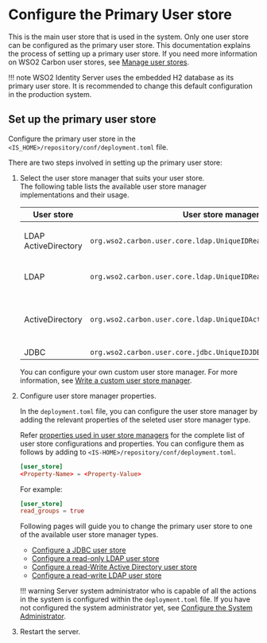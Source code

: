 # Configure the Primary User store

This is the main user store that is used in the
system. Only one user store can be configured as the primary user store.
This documentation explains the process of setting up a primary user
store. If you need more information on WSO2 Carbon user stores, see
[Manage user stores]({{base_path}}/guides/users/user-stores/).

!!! note 
    WSO2 Identity Server uses the embedded H2 database as its primary user store.
    It is recommended to change this default configuration in the production system.

## Set up the primary user store

Configure the primary user store in the
`<IS_HOME>/repository/conf/deployment.toml` file.

There are two steps involved in setting up the primary user store:

1.  Select the user store manager that suits your user store.  
    The following table lists the available user store manager
    implementations and their usage.

    <table>
    <colgroup>
    <col style="width: 10%" />
    <col style="width: 40%" />
    <col style="width: 48%" />
    </colgroup>
    <thead>
    <tr class="header">
    <th>User store</th>
    <th>User store manager class</th>
    <th>Description</th>
    </tr>
    </thead>
    <tbody>
    <tr class="odd">
    <td><p>LDAP ActiveDirectory</p></td>
    <td><code>org.wso2.carbon.user.core.ldap.UniqueIDReadOnlyLDAPUserStoreManager</code></td>
    <td>Used to do read-only operations for LDAP or ActiveDirectory user stores</td>
    </tr>
    <tr class="even">
    <td>LDAP</td>
    <td><code>org.wso2.carbon.user.core.ldap.UniqueIDReadWriteLDAPUserStoreManager</code></td>
    <td>Used for LDAP user stores to do both read and write operations. This is the default primary user store configuration in the <code>deployment.toml</code> file for WSO2 Identity Server.</td>
    </tr>
    <tr class="odd">
    <td>ActiveDirectory</td>
    <td><code>org.wso2.carbon.user.core.ldap.UniqueIDActiveDirectoryUserStoreManager</code></td>
    <td>This is used to configure an Active Directory Domain Service (AD DS) or Active Directory Lightweight Directory Service (AD LDS). This can be used only for read/write operations. If you need to use AD as read-only, you must use <code>org.wso2.carbon.user.core.ldap.UniqueIDReadOnlyLDAPUserStoreManager</code>.
    </td>
    </tr>
    <tr class="even">
    <td>JDBC</td>
    <td><code>org.wso2.carbon.user.core.jdbc.UniqueIDJDBCUserStoreManager</code></td>
    <td>This is used for JDBC user stores.</td>
    </tr>
    </tbody>
    </table>

    You can configure your own custom user store manager. For more information, see [Write a custom user store manager]({{base_path}}/references/user-stores/write-a-custom-user-store-manager).

2.  Configure user store manager properties.

    In the `deployment.toml` file, you can configure the user store manager by adding the relevant properties of the seleted user store manager type.

    Refer [properties used in user store managers]({{base_path}}/guides/users/user-stores/user-store-properties) for the complete list of user store configurations and properties.
    You can configure them as follows by adding to `<IS-HOME>/repository/conf/deployment.toml`.
    ``` toml
    [user_store]
    <Property-Name> = <Property-Value>
    ```
    For example:
    ``` toml
    [user_store]
    read_groups = true
    ```

    Following pages will guide you to change the primary user store to one of the available user store manager types.

    -   [Configure a JDBC user store]({{base_path}}/guides/users/user-stores/primary-user-store/configure-a-jdbc-user-store)
    -   [Configure a read-only LDAP user store]({{base_path}}/guides/users/user-stores/primary-user-store/configure-a-read-only-ldap-user-store)
    -   [Configure a read-Write Active Directory user store]({{base_path}}/guides/users/user-stores/primary-user-store/configure-a-read-write-active-directory-user-store/)
    -   [Configure a read-write LDAP user store]({{base_path}}/guides/users/user-stores/primary-user-store/configure-a-read-write-ldap-user-store/)

    !!! warning
        Server system administrator who is capable of all the actions in the
        system is configured within the `deployment.toml` file. If you have not
        configured the system administrator yet, see [Configure the System Administrator]({{base_path}}/references/user-stores/configure-system-administrator).

3.  Restart the server.
